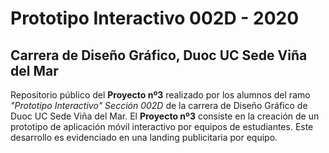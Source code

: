 # Prototipo Interactivo 002D - 2020
## Carrera de Diseño Gráfico, Duoc UC Sede Viña del Mar
Repositorio público del **Proyecto nº3** realizado por los alumnos del ramo *"Prototipo Interactivo" Sección 002D* de la carrera de Diseño Gráfico de Duoc UC Sede Viña del Mar.
El **Proyecto nº3** consiste en la creación de un prototipo de aplicación móvil interactivo por equipos de estudiantes. Este desarrollo es evidenciado en una landing publicitaria por equipo.
